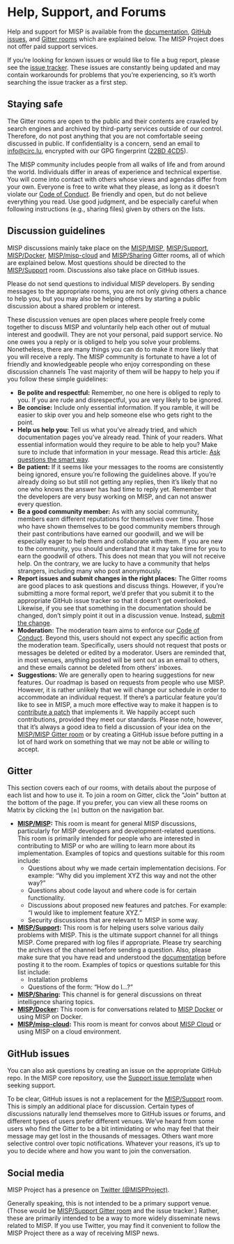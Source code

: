 # Help, Support, and Forums

Help and support for MISP is available from the [documentation](https://www.circl.lu/doc/misp/), [GitHub issues](https://github.com/MISP/MISP/issues), and [Gitter rooms](https://gitter.im/orgs/MISP/rooms) which are explained below. 
The MISP Project does not offer paid support services.

If you’re looking for known issues or would like to file a bug report, please see the [issue tracker](https://github.com/MISP/MISP/issues). 
These issues are constantly being updated and may contain workarounds for problems that you’re experiencing, so it’s worth searching the issue tracker as a first step.

## Staying safe

The Gitter rooms are open to the public and their contents are crawled by search engines and archived by third-party services outside of our control. 
Therefore, do not post anything that you are not comfortable seeing discussed in public. 
If confidentiality is a concern, send an email to info@circ.lu, encrypted with our GPG fingerprint ([22BD 4CD5](http://pgp.circl.lu/pks/lookup?op=index&search=%0A0xCA572205C0024E06BA70BE89EAADCFFC22BD4CD5)).

The MISP community includes people from all walks of life and from around the world. 
Individuals differ in areas of experience and technical expertise. 
You will come into contact with others whose views and agendas differ from your own. 
Everyone is free to write what they please, as long as it doesn’t violate our [Code of Conduct](https://github.com/MISP/MISP/blob/2.4/code_of_conduct.md). 
Be friendly and open, but do not believe everything you read. 
Use good judgment, and be especially careful when following instructions (e.g., sharing files) given by others on the lists.

## Discussion guidelines

MISP discussions mainly take place on the [MISP/MISP](https://gitter.im/MISP/MISP), [MISP/Support](https://gitter.im/MISP/Support), [MISP/Docker](https://gitter.im/MISP/Docker), [MISP/misp-cloud](https://gitter.im/MISP/misp-cloud) and [MISP/Sharing](https://gitter.im/MISP/Sharing) Gitter rooms, all of which are explained below. 
Most questions should be directed to the [MISP/Support](https://gitter.im/MISP/Support) room. 
Discussions also take place on GitHub issues. 

Please do not send questions to individual MISP developers. 
By sending messages to the appropriate rooms, you are not only giving others a chance to help you, but you may also be helping others by starting a public discussion about a shared problem or interest.

These discussion venues are open places where people freely come together to discuss MISP and voluntarily help each other out of mutual interest and goodwill.
They are not your personal, paid support service. 
No one owes you a reply or is obliged to help you solve your problems. 
Nonetheless, there are many things you can do to make it more likely that you will receive a reply. 
The MISP community is fortunate to have a lot of friendly and knowledgeable people who enjoy corresponding on these discussion channels The vast majority of them will be happy to help you if you follow these simple guidelines:

- **Be polite and respectful:** Remember, no one here is obliged to reply to you. If you are rude and disrespectful, you are very likely to be ignored.
- **Be concise:** Include only essential information. If you ramble, it will be easier to skip over you and help someone else who gets right to the point.
- **Help us help you:** Tell us what you’ve already tried, and which documentation pages you’ve already read. Think of your readers. What essential information would they require to be able to help you? Make sure to include that information in your message. Read this article: [Ask questions the smart way](http://www.catb.org/~esr/faqs/smart-questions.html).
- **Be patient:** If it seems like your messages to the rooms are consistently being ignored, ensure you’re following the guidelines above. If you’re already doing so but still not getting any replies, then it’s likely that no one who knows the answer has had time to reply yet. Remember that the developers are very busy working on MISP, and can not answer every question.
- **Be a good community member:** As with any social community, members earn different reputations for themselves over time. Those who have shown themselves to be good community members through their past contributions have earned our goodwill, and we will be especially eager to help them and collaborate with them. If you are new to the community, you should understand that it may take time for you to earn the goodwill of others. This does not mean that you will not receive help. On the contrary, we are lucky to have a community that helps strangers, including many who post anonymously. 
- **Report issues and submit changes in the right places:** The Gitter rooms are good places to ask questions and discuss things. However, if you’re submitting a more formal report, we’d prefer that you submit it to the appropriate GitHub issue tracker so that it doesn’t get overlooked. Likewise, if you see that something in the documentation should be changed, don’t simply point it out in a discussion venue. Instead, [submit the change](https://github.com/MISP/misp-book/contributing.md).
- **Moderation:** The moderation team aims to enforce our [Code of Conduct](https://github.com/MISP/MISP/blob/2.4/code_of_conduct.md). Beyond this, users should not expect any specific action from the moderation team. Specifically, users should not request that posts or messages be deleted or edited by a moderator. Users are reminded that, in most venues, anything posted will be sent out as an email to others, and these emails cannot be deleted from others’ inboxes.
- **Suggestions:** We are generally open to hearing suggestions for new features. Our roadmap is based on requests from people who use MISP. However, it is rather unlikely that we will change our schedule in order to accommodate an individual request. If there’s a particular feature you’d like to see in MISP, a much more effective way to make it happen is to [contribute a patch]() that implements it. We happily accept such contributions, provided they meet our standards. Please note, however, that it’s always a good idea to field a discussion of your idea on the [MISP/MISP Gitter room](https://gitter.im/MISP/MISP) or by creating a GitHub issue before putting in a lot of hard work on something that we may not be able or willing to accept.

## Gitter

This section covers each of our rooms, with details about the purpose of each list and how to use it. 
To join a room on Gitter, click the "Join" button at the bottom of the page. 
If you prefer, you can view all these rooms on Matrix by clicking the `[m]` button on the navigation bar.   

- **[MISP/MISP](https://gitter.im/MISP/MISP):** This room is meant for general MISP discussions, particularly for MISP developers and development-related questions. This room is primarily intended for people who are interested in contributing to MISP or who are willing to learn more about its implementation. Examples of topics and questions suitable for this room include:
    - Questions about why we made certain implementation decisions. For example: “Why did you implement XYZ this way and not the other way?”
    - Questions about code layout and where code is for certain functionality.
    - Discussions about proposed new features and patches. For example: “I would like to implement feature XYZ.”
    - Security discussions that are relevant to MISP in some way.
- **[MISP/Support](https://gitter.im/MISP/Support):** This room is for helping users solve various daily problems with MISP. This is the ultimate support channel for all things MISP. Come prepared with log files if appropriate. Please try searching the archives of the channel before sending a question. Also, please make sure that you have read and understood the [documentation](https://www.circl.lu/doc/misp/) before posting it to the room. Examples of topics or questions suitable for this list include:
    - Installation problems
    - Questions of the form: “How do I…?”
- **[MISP/Sharing](https://gitter.im/MISP/Sharing):** This channel is for general discussions on threat intelligence sharing topics.
- **[MISP/Docker](https://gitter.im/MISP/Docker):** This room is for conversations related to [MISP Docker](https://github.com/MISP/misp-docker) or using MISP on Docker.
- **[MISP/misp-cloud](https://gitter.im/MISP/misp-cloud):** This room is meant for convos about [MISP Cloud](https://github.com/MISP/misp-cloud) or using MISP on a cloud environment.  

## GitHub issues

You can also ask questions by creating an issue on the appropriate GitHub repo. 
In the MISP core repository, use the [Support issue template](https://github.com/MISP/MISP/blob/2.4/.github/ISSUE_TEMPLATE/support_request.md) when seeking support. 

To be clear, GitHub issues is not a replacement for the [MISP/Support](https://gitter.im/MISP/Support) room. 
This is simply an additional place for discussion. 
Certain types of discussions naturally lend themselves more to GitHub issues or forums, and different types of users prefer different venues. 
We’ve heard from some users who find the Gitter to be a bit intimidating or who may feel that their message may get lost in the thousands of messages. 
Others want more selective control over topic notifications. 
Whatever your reasons, it’s up to you to decide where and how you want to join the conversation.

## Social media

MISP Project has a presence on [Twitter (@MISPProject)](https://twitter.com/MISPProject).

Generally speaking, this is not intended to be a primary support venue. 
(Those would be [MISP/Support Gitter room]() and the issue tracker.) 
Rather, these are primarily intended to be a way to more widely disseminate news related to MISP. 
If you use Twitter, you may find it convenient to follow the MISP Project there as a way of receiving MISP news.
